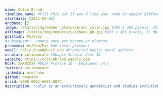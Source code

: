 ```yaml
---
name: Colin Brand
timeline_name: #Fill this out if you'd like your name to appear differently on the Timeline.
startdate: [2021-09-01]
enddate: []
image: /static/img/member_photos/brand_colin.jpg #365 x 365 pixels, 72 dpi
altimage: /static/img/members/LastName_pb.jpg #365 x 365 pixels, 72 dpi
position: Postdoc
#subsequent:  update once you become an alumnus
pronouns: he/him/his #personal pronouns
email: colin.brand@ucsf.edu #Preferred public email address
scholar: colinmbrand #Google Scholar User ID
website: https://colinmbrand.weebly.com
UCSF: XXXXXXXX #UCSF Profile ID - Employees only
twitter: colinmbrand
linkedin: username
github: brandcm
orcid: 0000-0002-6881-8074
description: "Colin is an evolutionary genomicist and studies evolutionary processes and the molecular underpinnings of phenotypic differences among humans, archaic hominins, and non-human primates. He received his PhD in Anthropology from the University of Oregon in 2021."
---
```

